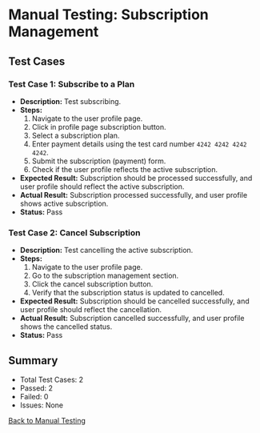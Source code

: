 # Manual Testing: Subscription Management

## Test Cases

### Test Case 1: Subscribe to a Plan
- **Description:** Test subscribing.
- **Steps:**
  1. Navigate to the user profile page.
  2. Click in profile page subscription button.
  3. Select a subscription plan.
  4. Enter payment details using the test card number `4242 4242 4242 4242`.
  5. Submit the subscription (payment) form.
  6. Check if the user profile reflects the active subscription.
- **Expected Result:** Subscription should be processed successfully, and user profile should reflect the active subscription.
- **Actual Result:** Subscription processed successfully, and user profile shows active subscription.
- **Status:** Pass

### Test Case 2: Cancel Subscription
- **Description:** Test cancelling the active subscription.
- **Steps:**
  1. Navigate to the user profile page.
  2. Go to the subscription management section.
  3. Click the cancel subscription button.
  4. Verify that the subscription status is updated to cancelled.
- **Expected Result:** Subscription should be cancelled successfully, and user profile should reflect the cancellation.
- **Actual Result:** Subscription cancelled successfully, and user profile shows the cancelled status.
- **Status:** Pass

## Summary
- Total Test Cases: 2
- Passed: 2
- Failed: 0
- Issues: None

[Back to Manual Testing](../Readme.md#manual-testing)
